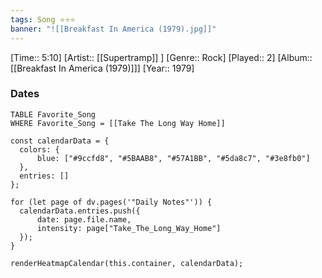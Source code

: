 ```yaml
---
tags: Song ⭐⭐⭐ 
banner: "![[Breakfast In America (1979).jpg]]"
---
```

[Time:: 5:10]
[Artist:: [[Supertramp]] ]
[Genre:: Rock]
[Played:: 2]
[Album:: [[Breakfast In America (1979)]]]
[Year:: 1979]
### Dates
````dataview
TABLE Favorite_Song
WHERE Favorite_Song = [[Take The Long Way Home]]
````

  ```dataviewjs
const calendarData = { 
	colors: { 
		blue: ["#9ccfd8", "#5BAAB8", "#57A1BB", "#5da8c7", "#3e8fb0"] 
	}, 
	entries: [] 
}; 

for (let page of dv.pages('"Daily Notes"')) { 
	calendarData.entries.push({ 
		date: page.file.name, 
		intensity: page["Take_The_Long_Way_Home"]
	}); 
} 

renderHeatmapCalendar(this.container, calendarData);
```

